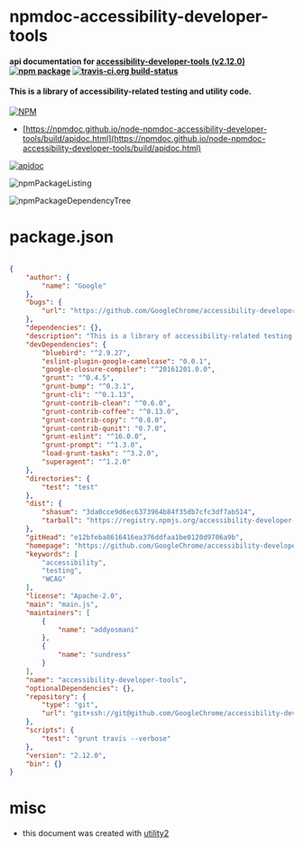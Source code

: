 # npmdoc-accessibility-developer-tools

#### api documentation for  [accessibility-developer-tools (v2.12.0)](https://github.com/GoogleChrome/accessibility-developer-tools)  [![npm package](https://img.shields.io/npm/v/npmdoc-accessibility-developer-tools.svg?style=flat-square)](https://www.npmjs.org/package/npmdoc-accessibility-developer-tools) [![travis-ci.org build-status](https://api.travis-ci.org/npmdoc/node-npmdoc-accessibility-developer-tools.svg)](https://travis-ci.org/npmdoc/node-npmdoc-accessibility-developer-tools)

#### This is a library of accessibility-related testing and utility code.

[![NPM](https://nodei.co/npm/accessibility-developer-tools.png?downloads=true&downloadRank=true&stars=true)](https://www.npmjs.com/package/accessibility-developer-tools)

- [https://npmdoc.github.io/node-npmdoc-accessibility-developer-tools/build/apidoc.html](https://npmdoc.github.io/node-npmdoc-accessibility-developer-tools/build/apidoc.html)

[![apidoc](https://npmdoc.github.io/node-npmdoc-accessibility-developer-tools/build/screenCapture.buildCi.browser.%252Ftmp%252Fbuild%252Fapidoc.html.png)](https://npmdoc.github.io/node-npmdoc-accessibility-developer-tools/build/apidoc.html)

![npmPackageListing](https://npmdoc.github.io/node-npmdoc-accessibility-developer-tools/build/screenCapture.npmPackageListing.svg)

![npmPackageDependencyTree](https://npmdoc.github.io/node-npmdoc-accessibility-developer-tools/build/screenCapture.npmPackageDependencyTree.svg)



# package.json

```json

{
    "author": {
        "name": "Google"
    },
    "bugs": {
        "url": "https://github.com/GoogleChrome/accessibility-developer-tools/issues"
    },
    "dependencies": {},
    "description": "This is a library of accessibility-related testing and utility code.",
    "devDependencies": {
        "bluebird": "^2.9.27",
        "eslint-plugin-google-camelcase": "0.0.1",
        "google-closure-compiler": "^20161201.0.0",
        "grunt": "^0.4.5",
        "grunt-bump": "^0.3.1",
        "grunt-cli": "^0.1.13",
        "grunt-contrib-clean": "^0.6.0",
        "grunt-contrib-coffee": "^0.13.0",
        "grunt-contrib-copy": "^0.8.0",
        "grunt-contrib-qunit": "0.7.0",
        "grunt-eslint": "^16.0.0",
        "grunt-prompt": "^1.3.0",
        "load-grunt-tasks": "^3.2.0",
        "superagent": "^1.2.0"
    },
    "directories": {
        "test": "test"
    },
    "dist": {
        "shasum": "3da0cce9d6ec6373964b84f35db7cfc3df7ab514",
        "tarball": "https://registry.npmjs.org/accessibility-developer-tools/-/accessibility-developer-tools-2.12.0.tgz"
    },
    "gitHead": "e12bfeba8616416ea376ddfaa1be0120d9706a9b",
    "homepage": "https://github.com/GoogleChrome/accessibility-developer-tools",
    "keywords": [
        "accessibility",
        "testing",
        "WCAG"
    ],
    "license": "Apache-2.0",
    "main": "main.js",
    "maintainers": [
        {
            "name": "addyosmani"
        },
        {
            "name": "sundress"
        }
    ],
    "name": "accessibility-developer-tools",
    "optionalDependencies": {},
    "repository": {
        "type": "git",
        "url": "git+ssh://git@github.com/GoogleChrome/accessibility-developer-tools.git"
    },
    "scripts": {
        "test": "grunt travis --verbose"
    },
    "version": "2.12.0",
    "bin": {}
}
```



# misc
- this document was created with [utility2](https://github.com/kaizhu256/node-utility2)
